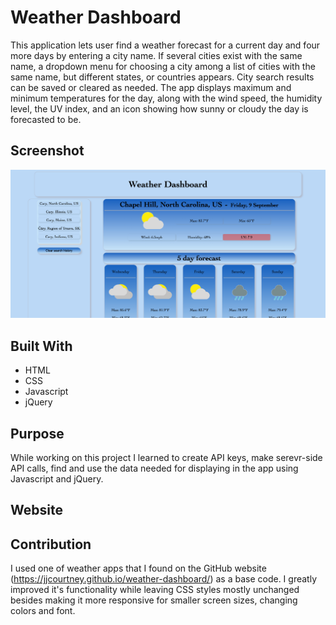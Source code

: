 # Weather Dashboard
This application lets user find a weather forecast for a current day and four more days by entering a city name. If several cities exist with the same name, a dropdown menu for choosing a city among a list of cities with the same name, but different states, or countries appears. City search results can be saved or cleared as needed. The app displays maximum and minimum temperatures for the day, along with  the wind speed, the humidity level, the UV index, and an icon showing how sunny or cloudy the day is forecasted to be.

## Screenshot
![Weather Dashboard](./assets/image/weather-dashboard.png)

## Built With
* HTML
* CSS
* Javascript
* jQuery

## Purpose
While working on this project I learned to create API keys, make serevr-side API calls, find and use the data needed for displaying in the app using Javascript and jQuery. 

## Website


## Contribution
I used one of weather apps that I found on the GitHub website (https://jjcourtney.github.io/weather-dashboard/) as a base code. I greatly improved it's functionality while leaving CSS styles mostly unchanged besides making it more responsive for smaller screen sizes, changing colors and font.





